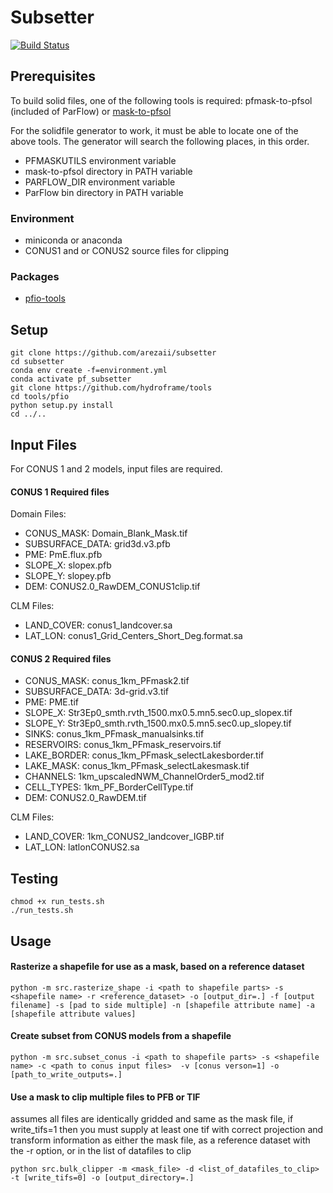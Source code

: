 # Subsetter
[![Build Status](https://travis-ci.com/arezaii/subsetter.svg?branch=master)](https://travis-ci.com/arezaii/subsetter)
## Prerequisites
To build solid files, one of the following tools is required:
pfmask-to-pfsol (included of ParFlow) 
or
[mask-to-pfsol](https://github.com/smithsg84/pf-mask-utilities.git)

For the solidfile generator to work, it must be able to locate one of the above tools.
The generator will search the following places, in this order.
* PFMASKUTILS environment variable
* mask-to-pfsol directory in PATH variable
* PARFLOW_DIR environment variable 
* ParFlow bin directory in PATH variable


### Environment
* miniconda or anaconda
* CONUS1 and or CONUS2 source files for clipping

### Packages
* [pfio-tools](https://github.com/hydroframe/tools)


## Setup

```
git clone https://github.com/arezaii/subsetter
cd subsetter
conda env create -f=environment.yml
conda activate pf_subsetter
git clone https://github.com/hydroframe/tools
cd tools/pfio
python setup.py install
cd ../..
```

## Input Files

For CONUS 1 and 2 models, input files are required. 

#### CONUS 1 Required files

Domain Files:

* CONUS_MASK: Domain_Blank_Mask.tif
* SUBSURFACE_DATA: grid3d.v3.pfb
* PME: PmE.flux.pfb
* SLOPE_X: slopex.pfb
* SLOPE_Y: slopey.pfb
* DEM: CONUS2.0_RawDEM_CONUS1clip.tif

CLM Files:
* LAND_COVER: conus1_landcover.sa
* LAT_LON: conus1_Grid_Centers_Short_Deg.format.sa

#### CONUS 2 Required files

* CONUS_MASK: conus_1km_PFmask2.tif
* SUBSURFACE_DATA: 3d-grid.v3.tif
* PME: PME.tif
* SLOPE_X: Str3Ep0_smth.rvth_1500.mx0.5.mn5.sec0.up_slopex.tif
* SLOPE_Y: Str3Ep0_smth.rvth_1500.mx0.5.mn5.sec0.up_slopey.tif
* SINKS: conus_1km_PFmask_manualsinks.tif
* RESERVOIRS: conus_1km_PFmask_reservoirs.tif
* LAKE_BORDER: conus_1km_PFmask_selectLakesborder.tif
* LAKE_MASK: conus_1km_PFmask_selectLakesmask.tif
* CHANNELS: 1km_upscaledNWM_ChannelOrder5_mod2.tif
* CELL_TYPES: 1km_PF_BorderCellType.tif
* DEM: CONUS2.0_RawDEM.tif

CLM Files:
* LAND_COVER: 1km_CONUS2_landcover_IGBP.tif
* LAT_LON: latlonCONUS2.sa

## Testing
```
chmod +x run_tests.sh
./run_tests.sh
```

## Usage

#### Rasterize a shapefile for use as a mask, based on a reference dataset
```
python -m src.rasterize_shape -i <path to shapefile parts> -s <shapefile name> -r <reference_dataset> -o [output_dir=.] -f [output filename] -s [pad to side multiple] -n [shapefile attribute name] -a [shapefile attribute values]
```


#### Create subset from CONUS models from a shapefile
```
python -m src.subset_conus -i <path to shapefile parts> -s <shapefile name> -c <path to conus input files>  -v [conus verson=1] -o [path_to_write_outputs=.]
```

#### Use a mask to clip multiple files to PFB or TIF

assumes all files are identically gridded and same as the mask file, if write_tifs=1 then you
must supply at least one tif with correct projection and transform information as either the mask file, 
as a reference dataset with the -r option, or in the list of datafiles to clip
```
python src.bulk_clipper -m <mask_file> -d <list_of_datafiles_to_clip> -t [write_tifs=0] -o [output_directory=.]
```

